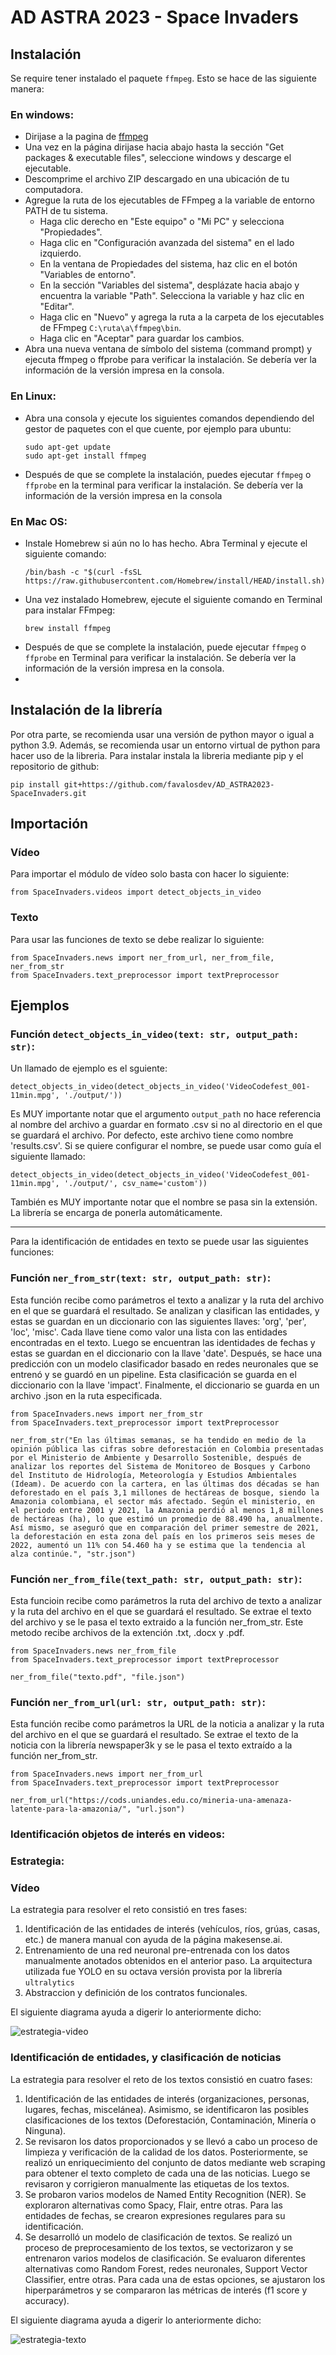 # AD ASTRA 2023 - Space Invaders

## Instalación

Se require tener instalado el paquete `ffmpeg`. Esto se hace de las siguiente manera:

### En windows:
+ Dirijase a la pagina de [ffmpeg](https://ffmpeg.org/download.html)
+ Una vez en la página dirijase hacia abajo hasta la sección "Get packages & executable files", seleccione windows y descarge el ejecutable.
+ Descomprime el archivo ZIP descargado en una ubicación de tu computadora.
+ Agregue la ruta de los ejecutables de FFmpeg a la variable de entorno PATH de tu sistema.
    + Haga clic derecho en "Este equipo" o "Mi PC" y selecciona "Propiedades".
    + Haga clic en "Configuración avanzada del sistema" en el lado izquierdo.
    + En la ventana de Propiedades del sistema, haz clic en el botón "Variables de entorno".
    + En la sección "Variables del sistema", desplázate hacia abajo y encuentra la variable "Path". Selecciona la variable y haz clic en "Editar".
    + Haga clic en "Nuevo" y agrega la ruta a la carpeta de los ejecutables de FFmpeg `C:\ruta\a\ffmpeg\bin`.
    + Haga clic en "Aceptar" para guardar los cambios.
+ Abra una nueva ventana de símbolo del sistema (command prompt) y ejecuta ffmpeg o ffprobe para verificar la instalación. Se debería ver la información de la versión impresa en la consola.
### En Linux:
+ Abra una consola y ejecute los siguientes comandos dependiendo del gestor de paquetes con el que cuente, por ejemplo para ubuntu:
    ```
    sudo apt-get update
    sudo apt-get install ffmpeg
    ```
+ Después de que se complete la instalación, puedes ejecutar `ffmpeg` o `ffprobe` en la terminal para verificar la instalación. Se debería ver la información de la versión impresa en la consola
### En Mac OS:
+ Instale Homebrew si aún no lo has hecho. Abra Terminal y ejecute el siguiente comando:
    ```
    /bin/bash -c "$(curl -fsSL https://raw.githubusercontent.com/Homebrew/install/HEAD/install.sh)"
    ```
+ Una vez instalado Homebrew, ejecute el siguiente comando en Terminal para instalar FFmpeg:
    ```
    brew install ffmpeg
    ```
+ Después de que se complete la instalación, puede ejecutar `ffmpeg` o `ffprobe` en Terminal para verificar la instalación. Se debería ver la información de la versión impresa en la consola.
+ 
## Instalación de la librería

Por otra parte, se recomienda usar una versión de python mayor o igual a python 3.9. Además, se recomienda usar un entorno virtual de python para hacer uso de la libreria. Para instalar instala la libreria mediante pip y el repositorio de github:

```
pip install git+https://github.com/favalosdev/AD_ASTRA2023-SpaceInvaders.git
```

## Importación

### Vídeo

Para importar el módulo de vídeo solo basta con hacer lo siguiente:

```
from SpaceInvaders.videos import detect_objects_in_video
```

### Texto

Para usar las funciones de texto se debe realizar lo siguiente:

```
from SpaceInvaders.news import ner_from_url, ner_from_file, ner_from_str
from SpaceInvaders.text_preprocessor import textPreprocessor
```

## Ejemplos

### Función `detect_objects_in_video(text: str, output_path: str)`:

Un llamado de ejemplo es el sguiente:

```
detect_objects_in_video(detect_objects_in_video('VideoCodefest_001-11min.mpg', './output/'))
```

Es MUY importante notar que el argumento ```output_path``` no hace referencia al nombre del archivo
a guardar en formato .csv si no al directorio en el que se guardará el archivo. Por defecto, este archivo
tiene como nombre 'results.csv'. Si se quiere configurar el nombre, se puede usar como guía el siguiente
llamado:

```
detect_objects_in_video(detect_objects_in_video('VideoCodefest_001-11min.mpg', './output/', csv_name='custom'))
```

También es MUY importante notar que el nombre se pasa sin la extensión. La librería se encarga de ponerla automáticamente.

---

Para la identificación de entidades en texto se puede usar las siguientes funciones:
### Función `ner_from_str(text: str, output_path: str)`: 
Esta función recibe como parámetros el texto a analizar y la ruta del archivo en el que se guardará el resultado. Se analizan y clasifican las entidades, y estas se guardan en un diccionario con las siguientes llaves: 'org', 'per', 'loc', 'misc'. Cada llave tiene como valor una lista con las entidades encontradas en el texto. Luego se encuentran las identidades de fechas y estas se guardan en el diccionario con la llave 'date'. Después, se hace una predicción con un modelo clasificador basado en redes neuronales que se entrenó y se guardó en un pipeline. Esta clasificación se guarda en el diccionario con la llave 'impact'. Finalmente, el diccionario se guarda en un archivo .json en la ruta especificada.

```
from SpaceInvaders.news import ner_from_str
from SpaceInvaders.text_preprocessor import textPreprocessor

ner_from_str("En las últimas semanas, se ha tendido en medio de la opinión pública las cifras sobre deforestación en Colombia presentadas por el Ministerio de Ambiente y Desarrollo Sostenible, después de analizar los reportes del Sistema de Monitoreo de Bosques y Carbono del Instituto de Hidrología, Meteorología y Estudios Ambientales (Ideam). De acuerdo con la cartera, en las últimas dos décadas se han deforestado en el país 3,1 millones de hectáreas de bosque, siendo la Amazonia colombiana, el sector más afectado. Según el ministerio, en el periodo entre 2001 y 2021, la Amazonia perdió al menos 1,8 millones de hectáreas (ha), lo que estimó un promedio de 88.490 ha, anualmente. Así mismo, se aseguró que en comparación del primer semestre de 2021, la deforestación en esta zona del país en los primeros seis meses de 2022, aumentó un 11% con 54.460 ha y se estima que la tendencia al alza continúe.", "str.json")
```

### Función `ner_from_file(text_path: str, output_path: str)`: 
Esta funcioin recibe como parámetros la ruta del archivo de texto a analizar y la ruta del archivo en el que se guardará el resultado. Se extrae el texto del archivo y se le pasa el texto extraido a la función ner_from_str. Este metodo recibe archivos de la extención .txt, .docx y .pdf.

```
from SpaceInvaders.news ner_from_file
from SpaceInvaders.text_preprocessor import textPreprocessor

ner_from_file("texto.pdf", "file.json")
```
### Función `ner_from_url(url: str, output_path: str)`:
Esta función recibe como parámetros la URL de la noticia a analizar y la ruta del archivo en el que se guardará el resultado. Se extrae el texto de la noticia con la librería newspaper3k y se le pasa el texto extraído a la función ner_from_str.

``` 
from SpaceInvaders.news import ner_from_url
from SpaceInvaders.text_preprocessor import textPreprocessor

ner_from_url("https://cods.uniandes.edu.co/mineria-una-amenaza-latente-para-la-amazonia/", "url.json")
``` 

### Identificación objetos de interés en videos:

### Estrategia:

### Vídeo
La estrategia para resolver el reto consistió en tres fases:
1. Identificación de las entidades de interés (vehículos, ríos, grúas, casas, etc.) de manera manual con ayuda de la página makesense.ai.
2. Entrenamiento de una red neuronal pre-entrenada con los datos manualmente anotados obtenidos en el anterior paso. La arquitectura utilizada fue YOLO en su octava versión provista por la librería ```ultralytics```
3. Abstraccion y definición de los contratos funcionales.

El siguiente diagrama ayuda a digerir lo anteriormente dicho:

![estrategia-video](https://github.com/favalosdev/AD_ASTRA2023-SpaceInvaders/assets/25191695/3406d535-20ec-479e-9a53-37218745668b)

### Identificación de entidades, y clasificación de noticias
La estrategia para resolver el reto de los textos consistió en cuatro fases:

1. Identificación de las entidades de interés (organizaciones, personas, lugares, fechas, miscelánea). Asimismo, se identificaron las posibles clasificaciones de los textos (Deforestación, Contaminación, Minería o Ninguna).
2. Se revisaron los datos proporcionados y se llevó a cabo un proceso de limpieza y verificación de la calidad de los datos. Posteriormente, se realizó un enriquecimiento del conjunto de datos mediante web scraping para obtener el texto completo de cada una de las noticias. Luego se revisaron y corrigieron manualmente las etiquetas de los textos.
3. Se probaron varios modelos de Named Entity Recognition (NER). Se exploraron alternativas como Spacy, Flair, entre otras. Para las entidades de fechas, se crearon expresiones regulares para su identificación.
4. Se desarrolló un modelo de clasificación de textos. Se realizó un proceso de preprocesamiento de los textos, se vectorizaron y se entrenaron varios modelos de clasificación. Se evaluaron diferentes alternativas como Random Forest, redes neuronales, Support Vector Classifier, entre otras. Para cada una de estas opciones, se ajustaron los hiperparámetros y se compararon las métricas de interés (f1 score y accuracy).

El siguiente diagrama ayuda a digerir lo anteriormente dicho:

![estrategia-texto](https://github.com/favalosdev/AD_ASTRA2023-SpaceInvaders/assets/25191695/03eaf008-4c78-40bc-a8f0-f1cb3a4fcdbc)


